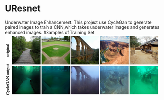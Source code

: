 # UResnet
Underwater Image Enhancement.
This project use CycleGan to generate paired images to train a CNN,which takes underwater images and generates enhanced images.
#Samples of Training Set
![trainset](/images/trainingset.jpg)


